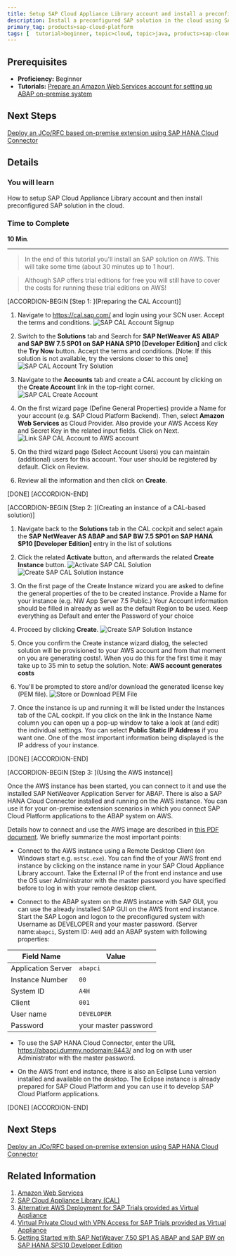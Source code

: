 ```yaml
---
title: Setup SAP Cloud Appliance Library account and install a preconfigured SAP solution in cloud
description: Install a preconfigured SAP solution in the cloud using SAP Cloud Appliance Library
primary_tag: products>sap-cloud-platform
tags: [  tutorial>beginner, topic>cloud, topic>java, products>sap-cloud-platform, products>cloud-connector-for-sap-hana-cloud-platform ]
---
```

## Prerequisites  
 - **Proficiency:** Beginner
 - **Tutorials:** [Prepare an Amazon Web Services account for setting up ABAP on-premise system](https://www.sap.com/developer/tutorials/hcp-prepare-aws-account.html)

## Next Steps
[Deploy an JCo/RFC based on-premise extension using SAP HANA Cloud Connector](https://www.sap.com/developer/tutorials/hcp-scc-onpremise-extension-jco-rfc.html)

## Details
### You will learn  
How to setup SAP Cloud Appliance Library account and then install preconfigured SAP solution in the cloud.

### Time to Complete
**10 Min**.

---

> In the end of this tutorial you'll install an SAP solution on AWS. This will take some time (about 30 minutes up to 1 hour).

> Although SAP offers trial editions for free you will still have to cover the costs for running these trial editions on AWS!

[ACCORDION-BEGIN [Step 1: ](Preparing the CAL Account)]

1. Navigate to <https://cal.sap.com/> and login using your SCN user. Accept the terms and conditions.
    ![SAP CAL Account Signup](sap-cal-account-signup.png)

2. Switch to the **Solutions** tab and Search for **SAP NetWeaver AS ABAP and SAP BW 7.5 SP01 on SAP HANA SP10 [Developer Edition]** and click the **Try Now** button. Accept the terms and conditions. [Note: If this solution is not available, try the versions closer to this one]
    ![SAP CAL Account Try Solution](sap-cal-account-try-now.png)

3. Navigate to the **Accounts** tab and create a CAL account by clicking on the **Create Account** link in the top-right corner.
    ![SAP CAL Create Account](sap-cal-account-create.png)

4. On the first wizard page (Define General Properties) provide a Name for your account (e.g. SAP Cloud Platform Backend). Then, select **Amazon Web Services** as Cloud Provider. Also provide your AWS Access Key and Secret Key in the related input fields. Click on Next.
    ![Link SAP CAL Account to AWS account](sap-cal-account-aws.png)

5. On the third wizard page (Select Account Users) you can maintain (additional) users for this account. Your user should be registered by default. Click on Review.

6. Review all the information and then click on **Create**.

[DONE]
[ACCORDION-END]

[ACCORDION-BEGIN [Step 2: ](Creating an instance of a CAL-based solution)]

1. Navigate back to the **Solutions** tab in the CAL cockpit and select again the **SAP NetWeaver AS ABAP and SAP BW 7.5 SP01 on SAP HANA SP10 [Developer Edition]** entry in the list of solutions

2. Click the related **Activate** button, and afterwards the related **Create Instance** button.
    ![Activate SAP CAL Solution](sap-cal-account-activate.png)
    ![Create SAP CAL Solution instance](sap-cal-account-createinstance.png)

3. On the first page of the Create Instance wizard you are asked to define the general properties of the to be created instance. Provide a Name for your instance (e.g. NW App Server 7.5 Public.) Your Account information should be filled in already as well as the default Region to be used.  Keep everything as Default and enter the Password of your choice

4. Proceed by clicking **Create**.
    ![Create SAP Solution Instance](sap-cal-account-createBWInstance.png)

5. Once you confirm the Create instance wizard dialog, the selected solution will be provisioned to your AWS account and from that moment on you are generating costs!. When you do this for the first time it may take up to 35 min to setup the solution. Note: **AWS account generates costs**

6. You'll be prompted to store and/or download the generated license key (PEM file).
    ![Store or Download PEM File](store-PEM-file.png)

7. Once the instance is up and running it will be listed under the Instances tab of the CAL cockpit. If you click on the link in the Instance Name column you can open up a pop-up window to take a look at (and edit) the individual settings. You can select **Public Static IP Address** if you want one. One of the most important information being displayed is the IP address of your instance.

[DONE]
[ACCORDION-END]

[ACCORDION-BEGIN [Step 3: ](Using the AWS instance)]

Once the AWS instance has been started, you can connect to it and use the installed SAP NetWeaver Application Server for ABAP. There is also a SAP HANA Cloud Connector installed and running on the AWS instance. You can use it for your on-premise extension scenarios in which you connect SAP Cloud Platform applications to the ABAP system on AWS. <!-- How to do this is also described in tutorial [Deploy an JCo/RFC based on-premise extension using SAP HANA Cloud Connector] (https://www.sap.com/developer/tutorials/hcp-scc-onpremise-extension-jco-rfc.html) -->

Details how to connect and use the AWS image are described in [this PDF document](https://caldocs.hana.ondemand.com/caldocs/help/Getting%20started%20guide%20NetWeaver%207.5%20on%20SAP%20HANA_v2.pdf). We briefly summarize the most important points:

- Connect to the AWS instance using a Remote Desktop Client (on Windows start e.g. `mstsc.exe`). You can find the of your AWS front end instance by clicking on the instance name in your SAP Cloud Appliance Library account. Take the External IP of the front end instance and use the OS user Administrator with the master password you have specified before to log in with your remote desktop client.

- Connect to the ABAP system on the AWS instance with SAP GUI, you can use the already installed SAP GUI on the AWS front end instance. Start the SAP Logon and logon to the preconfigured system with Username as DEVELOPER and your master password. (Server name:`abapci`, System ID: `A4H`)  add an ABAP system with following properties:

|Field Name         | Value                 |
|-------------------|-----------------------|
|Application Server | `abapci`              |
|Instance Number    | `00`                  |
|System ID          | `A4H`                 |
|Client             | `001`                 |
|User name          | `DEVELOPER`           |
|Password           | your master password  |

- To use the SAP HANA Cloud Connector, enter the URL https://abapci.dummy.nodomain:8443/ and log on with user Administrator with the master password.

- On the AWS front end instance, there is also an Eclipse Luna version installed and available on the desktop. The Eclipse instance is already prepared for SAP Cloud Platform and you can use it to develop SAP Cloud Platform applications.

[DONE]
[ACCORDION-END]

## Next Steps
[Deploy an JCo/RFC based on-premise extension using SAP HANA Cloud Connector](https://www.sap.com/developer/tutorials/hcp-scc-onpremise-extension-jco-rfc.html)

## Related Information

1. [Amazon Web Services](https://aws.amazon.com/)
2. [SAP Cloud Appliance Library (CAL)](https://scn.sap.com/community/cloud-appliance-library)
3. [Alternative AWS Deployment for SAP Trials provided as Virtual Appliance](https://scn.sap.com/docs/DOC-46908)
4. [Virtual Private Cloud with VPN Access for SAP Trials provided as Virtual Appliance](https://scn.sap.com/docs/DOC-46629)
5. [Getting Started with SAP NetWeaver 7.50 SP1 AS ABAP and SAP BW on SAP HANA SPS10 Developer Edition](https://scn.sap.com/docs/DOC-69777)
